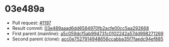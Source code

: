 # 03e489a
- Pull request: [#1197](https://github.com/MarlinFirmware/Marlin/pull/1197)
- Result commit: [03e489aaad6dd6584970fb2acfe00cc5aa292668](https://github.com/MarlinFirmware/Marlin/commit/03e489aaad6dd6584970fb2acfe00cc5aa292668)
- First parent (mainline): [a5c059dcf5ab994731c0102242a57dd998271269](https://github.com/MarlinFirmware/Marlin/commit/a5c059dcf5ab994731c0102242a57dd998271269)
- Second parent (clone): [acc0e7527914948656ccabba35f7faedc94ef885](https://github.com/MarlinFirmware/Marlin/commit/acc0e7527914948656ccabba35f7faedc94ef885)
